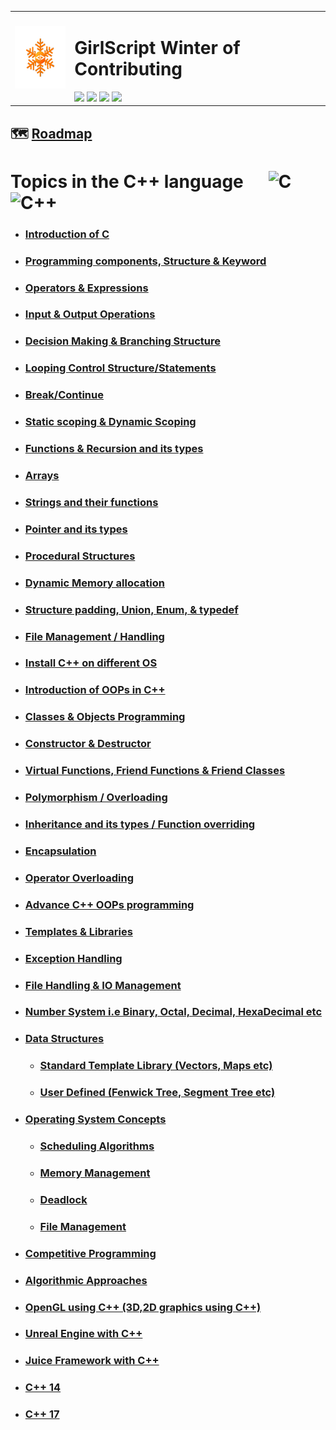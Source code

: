 <table>
  <tr>
    <td>
      <div><img src="GWOC_logo_spin.gif" height="100px" width=auto/></div>
    </td>
    <td>
      <h1> GirlScript Winter of Contributing </h1>
      <img src="https://badges.frapsoft.com/os/v2/open-source.svg?v=103">
      <a href="../LICENSE"><img src="https://img.shields.io/badge/license-MIT-blue.svg"/></a>
      <a href="../.github/CODE_OF_CONDUCT.md"><img src="https://img.shields.io/badge/Contributor%20Covenant-2.1-4baaaa.svg"/></a> 
      <a href="../.github/CONTRIBUTING.md"><img src="https://img.shields.io/badge/PRs-welcome-green.svg"/></a> </div>
    </td>
  </tr>
</table>

##  :world_map: [Roadmap](https://whimsical.com/c-c-roadmap-XSXfAHap1m9Uo7y6hYmksB)

# Topics in the C++ language &nbsp;&nbsp;&nbsp;&nbsp; ![C](https://img.shields.io/badge/C-black?style=for-the-badge&logo=c&labelColor=black&color=404040) &nbsp;&nbsp; ![C++](https://img.shields.io/badge/CPP-blue?style=for-the-badge&logo=cplusplus&labelColor=006199)

- ### [Introduction of C](Introduction%20of%20C/)

- ### [Programming components, Structure & Keyword](Programming%20components%2C%20Structure%20%26%20Keyword/)

- ### [Operators & Expressions](Operators%20%26%20Expressions/)
  
- ### [Input & Output Operations](Input%20%26%20Output%20Operations/)

- ### [Decision Making & Branching Structure](Decision%20Making%20%26%20Branching%20Structure/)

- ### [Looping Control Structure/Statements](Looping%20Control%20Structure%20or%20Statements/)

- ### [Break/Continue](Break%20or%20Continue/) 

- ### [Static scoping & Dynamic Scoping](Static%20scoping%20%26%20Dynamic%20Scoping/)

- ### [Functions & Recursion and its types](Functions%20%26%20Recursion%20and%20its%20types/)

- ### [Arrays](Arrays/)

- ### [Strings and their functions](Strings%20and%20their%20functions/)

- ### [Pointer and its types](Pointer%20and%20its%20types/)

- ### [Procedural Structures](Procedural%20Structures/)

- ### [Dynamic Memory allocation](Dynamic%20Memory%20allocation/)

- ### [Structure padding, Union, Enum, & typedef](Structure%20padding%2C%20Union%2C%20Enum%2C%20%26%20typedef/)

- ### [File Management / Handling](File%20Management%20or%20Handling/)

- ### [Install C++ on different OS](Install%20C%2B%2B%20on%20different%20OS/) 

- ### [Introduction of OOPs in C++](Introduction%20of%20OOPs%20in%20C%2B%2B/)

- ### [Classes & Objects Programming](Classes%20%26%20Objects%20Programming/)

- ### [Constructor & Destructor](Constructor%20%26%20Destructor/) 

- ### [Virtual Functions, Friend Functions & Friend Classes](Virtual%20Functions%2C%20Friend%20Functions%20%26%20Friend%20Classes/) 

- ### [Polymorphism / Overloading](Polymorphism%20or%20Overloading/)

- ### [Inheritance and its types / Function overriding](Inheritance%20and%20its%20types%20or%20Function%20overriding/)

- ### [Encapsulation](Encapsulation/)

- ### [Operator Overloading](Operator%20Overloading/) 

- ### [Advance C++ OOPs programming](Advance%20C%2B%2B%20OOPs%20programming/)

- ### [Templates & Libraries](Templates%20%26%20Libraries/)

- ### [Exception Handling](Exception%20Handling/)

- ### [File Handling & IO Management](File%20Handling%20%26%20IO%20Management/)

- ### [Number System i.e Binary, Octal, Decimal, HexaDecimal etc](Number%20System%20i.e%20Binary%2C%20Octal%2C%20Decimal%2C%20HexaDecimal%20etc/)

- ### [Data Structures](Data%20Structures/)

  - ### [Standard Template Library (Vectors, Maps etc)](Data%20Structures/Standard%20Template%20Library%20(Vectors%2C%20Maps%20etc)/)

  - ### [User Defined (Fenwick Tree, Segment Tree etc)](Data%20Structures/User%20Defined%20(Fenwick%20Tree%2C%20Segment%20Tree%20etc)/)
  
- ### [Operating System Concepts](Operating%20System%20Concepts%20/)

  - ### [Scheduling Algorithms](#)

  - ### [Memory Management](#)

  - ### [Deadlock](#)

  - ### [File Management](#)

- ### [Competitive Programming](Competitive%20Programming/)

- ### [Algorithmic Approaches](Algorithmic%20Approaches/)

- ### [OpenGL using C++ (3D,2D graphics using C++)](OpenGL%20using%20C%2B%2B%20(3D%2C2D%20graphics%20using%20C%2B%2B)/)

- ### [Unreal Engine with C++](Unreal%20Engine%20with%20C%2B%2B/)

- ### [Juice Framework with C++](Juice%20Framework%20with%20C%2B%2B/)

- ### [C++ 14](C%2B%2B%2014/)

- ### [C++ 17](C%2B%2B%2017/)
